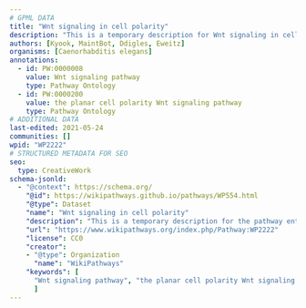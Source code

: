 ```yaml
---
# GPML DATA
title: "Wnt signaling in cell polarity"
description: "This is a temporary description for Wnt signaling in cell polarity"
authors: [Kyook, MaintBot, Ddigles, Eweitz]
organisms: [Caenorhabditis elegans]
annotations:
  - id: PW:0000008
    value: Wnt signaling pathway
    type: Pathway Ontology
  - id: PW:0000200
    value: the planar cell polarity Wnt signaling pathway
    type: Pathway Ontology
# ADDITIONAL DATA
last-edited: 2021-05-24
communities: []
wpid: "WP2222"
# STRUCTURED METADATA FOR SEO
seo:
  type: CreativeWork
schema-jsonld:
  - "@context": https://schema.org/
    "@id": https://wikipathways.github.io/pathways/WP554.html
    "@type": Dataset
    "name": "Wnt signaling in cell polarity"
    "description": "This is a temporary description for the pathway entitled: Wnt signaling in cell polarity"
    "url": "https://www.wikipathways.org/index.php/Pathway:WP2222"
    "license": CC0
    "creator":
    - "@type": Organization
      "name": "WikiPathways"
    "keywords": [
      "Wnt signaling pathway", "the planar cell polarity Wnt signaling pathway",
      ]
---
```

